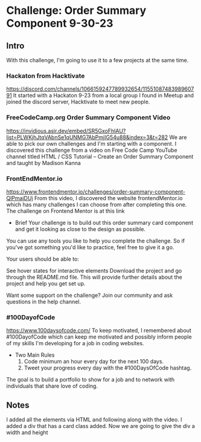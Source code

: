 # Challenge: Order Summary Component 9-30-23

## Intro

With this challenge, I'm going to use it to a few projects at the same time.

### Hackaton from Hacktivate

https://discord.com/channels/1066159247789932654/1155108748398960791
It started with a Hackaton 9-23 from a local group I found in Meetup and joined the discord server, Hacktivate to meet new people.

### FreeCodeCamp.org Order Summary Component Video

https://invidious.asir.dev/embed/SR5GxoFhIAU?list=PLWKjhJtqVAbnSe1qUNMG7AbPmjIG54u88&index=3&t=282
We are able to pick our own challenges and I'm starting with a component. I discovered this challenge from a video on Free Code Camp YouTube channel titled HTML / CSS Tutorial – Create an Order Summary Component and taught by Madison Kanna

### FrontEndMentor.io

https://www.frontendmentor.io/challenges/order-summary-component-QlPmajDUj
From this video, I discovered the website frontendMentor.io which has many challenges I can choose from after completing this one. The challenge on Frontend Mentor is at this link

- Brief
Your challenge is to build out this order summary card component and get it looking as close to the design as possible.

You can use any tools you like to help you complete the challenge. So if you've got something you'd like to practice, feel free to give it a go.

Your users should be able to:

See hover states for interactive elements
Download the project and go through the README.md file. This will provide further details about the project and help you get set up.

Want some support on the challenge? Join our community and ask questions in the help channel.

### #100DayofCode

https://www.100daysofcode.com/
To keep motivated, I remembered about #100DayofCode which can keep me motivated and possibly inform people of my skills I'm developing for a job in coding websites.

- Two Main Rules
  1. Code minimum an hour every day for the next 100 days.
  2. Tweet your progress every day with the #100DaysOfCode hashtag.

The goal is to build a portfolio to show for a job and to network with individuals that share love of coding.


## Notes

I added all the elements via HTML and following along with the video. I added a div that has a card class added. Now we are going to give the div a width and height